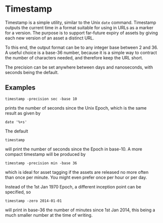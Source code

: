 # Timestamp

Timestamp is a simple utility, similar to the Unix `date` command. Timestamp outputs the current time in a format
suitable for using in URLs as a marker for a version. The purpose is to support far-future expiry of assets
by giving each new version of an asset a distinct URL.

To this end, the output format can be to any integer base between 2 and 36. A useful choice is a base-36 number,
because it is a simple way to contract the number of characters needed, and therefore keep the URL short.

The precision can be set anywhere between days and nanoseconds, with seconds being the default.

## Examples

    timestamp -precision sec -base 10

prints the number of seconds since the Unix Epoch, which is the same result as given by

    date '%+s'

The default

    timestamp

will print the number of seconds since the Epoch in base-10. A more compact timestamp will be produced by

    timestamp -precision min -base 36

which is ideal for asset tagging if the assets are released no more often than once per minute. You might
even prefer once per hour or per day.

Instead of the 1st Jan 1970 Epoch, a different inception point can be specified, so

    timestamp -zero 2014-01-01

will print in base-36 the number of minutes since 1st Jan 2014, this being a much smaller number at
the time of writing.
